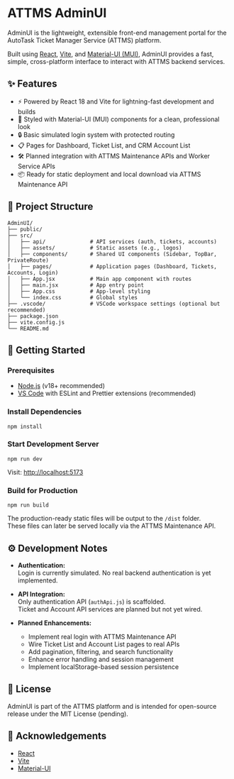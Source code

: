 # ATTMS AdminUI

AdminUI is the lightweight, extensible front-end management portal for the AutoTask Ticket Manager Service (ATTMS) platform.

Built using [React](https://react.dev/), [Vite](https://vitejs.dev/), and [Material-UI (MUI)](https://mui.com/), AdminUI provides a fast, simple, cross-platform interface to interact with ATTMS backend services.

## ✨ Features

- ⚡ Powered by React 18 and Vite for lightning-fast development and builds
- 🎨 Styled with Material-UI (MUI) components for a clean, professional look
- 🔒 Basic simulated login system with protected routing
- 📋 Pages for Dashboard, Ticket List, and CRM Account List
- 🛠️ Planned integration with ATTMS Maintenance APIs and Worker Service APIs
- 📦 Ready for static deployment and local download via ATTMS Maintenance API

## 📂 Project Structure

```plaintext
AdminUI/
├── public/
├── src/
│   ├── api/              # API services (auth, tickets, accounts)
│   ├── assets/           # Static assets (e.g., logos)
│   ├── components/       # Shared UI components (Sidebar, TopBar, PrivateRoute)
│   ├── pages/            # Application pages (Dashboard, Tickets, Accounts, Login)
│   ├── App.jsx           # Main app component with routes
│   ├── main.jsx          # App entry point
│   ├── App.css           # App-level styling
│   └── index.css         # Global styles
├── .vscode/              # VSCode workspace settings (optional but recommended)
├── package.json
├── vite.config.js
└── README.md
```

## 🚀 Getting Started

### Prerequisites

- [Node.js](https://nodejs.org/) (v18+ recommended)
- [VS Code](https://code.visualstudio.com/) with ESLint and Prettier extensions (recommended)

### Install Dependencies

```
npm install
```

### Start Development Server

```
npm run dev
```

Visit: [http://localhost:5173](http://localhost:5173)

### Build for Production

```
npm run build
```

The production-ready static files will be output to the `/dist` folder.  
These files can later be served locally via the ATTMS Maintenance API.

## ⚙️ Development Notes

- **Authentication:**  
  Login is currently simulated. No real backend authentication is yet implemented.
- **API Integration:**  
  Only authentication API (`authApi.js`) is scaffolded.  
  Ticket and Account API services are planned but not yet wired.

- **Planned Enhancements:**
  - Implement real login with ATTMS Maintenance API
  - Wire Ticket List and Account List pages to real APIs
  - Add pagination, filtering, and search functionality
  - Enhance error handling and session management
  - Implement localStorage-based session persistence

## 📄 License

AdminUI is part of the ATTMS platform and is intended for open-source release under the MIT License (pending).

## 🙌 Acknowledgements

- [React](https://react.dev/)
- [Vite](https://vitejs.dev/)
- [Material-UI](https://mui.com/)
